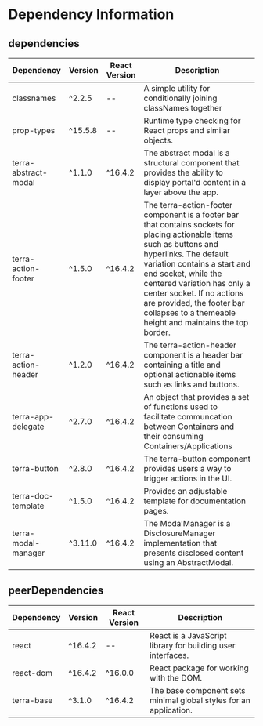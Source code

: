# Dependency Information

## dependencies
| Dependency | Version | React Version | Description |
|-|-|-|-|
| classnames | ^2.2.5 | -- | A simple utility for conditionally joining classNames together |
| prop-types | ^15.5.8 | -- | Runtime type checking for React props and similar objects. |
| terra-abstract-modal | ^1.1.0 | ^16.4.2 | The abstract modal is a structural component that provides the ability to display portal'd content in a layer above the app. |
| terra-action-footer | ^1.5.0 | ^16.4.2 | The terra-action-footer component is a footer bar that contains sockets for placing actionable items such as buttons and hyperlinks. The default variation contains a start and end socket, while the centered variation has only a center socket. If no actions are provided, the footer bar collapses to a themeable height and maintains the top border. |
| terra-action-header | ^1.2.0 | ^16.4.2 | The terra-action-header component is a header bar containing a title and optional actionable items such as links and buttons. |
| terra-app-delegate | ^2.7.0 | ^16.4.2 | An object that provides a set of functions used to facilitate communcation between Containers and their consuming Containers/Applications |
| terra-button | ^2.8.0 | ^16.4.2 | The terra-button component provides users a way to trigger actions in the UI. |
| terra-doc-template | ^1.5.0 | ^16.4.2 | Provides an adjustable template for documentation pages. |
| terra-modal-manager | ^3.11.0 | ^16.4.2 | The ModalManager is a DisclosureManager implementation that presents disclosed content using an AbstractModal. |

## peerDependencies
| Dependency | Version | React Version | Description |
|-|-|-|-|
| react | ^16.4.2 | -- | React is a JavaScript library for building user interfaces. |
| react-dom | ^16.4.2 | ^16.0.0 | React package for working with the DOM. |
| terra-base | ^3.1.0 | ^16.4.2 | The base component sets minimal global styles for an application. |
